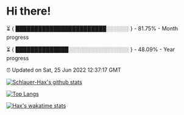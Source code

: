 # Hi there!

⏳ { ████████████████████████░░░░░░ } - 81.75% - Month progress

⏳ { ██████████████░░░░░░░░░░░░░░░░ } - 48.09% - Year progress

⏰ Updated on Sat, 25 Jun 2022 12:37:17 GMT


[![Schlauer-Hax's github stats](https://github-readme-stats.vercel.app/api?username=Schlauer-Hax&show_icons=true&theme=dark&count_private=true)](https://github.com/Schlauer-Hax)


[![Top Langs](https://github-readme-stats.vercel.app/api/top-langs/?username=Schlauer-Hax&layout=compact&theme=dark)](https://github.com/Schlauer-Hax?tab=repositories)


[![Hax's wakatime stats](https://github-readme-stats.vercel.app/api/wakatime?username=Hax&theme=dark)](https://wakatime.com/@Hax)

